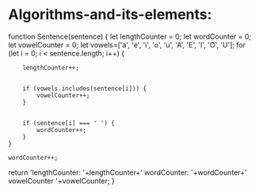 # Algorithms-and-its-elements:


function Sentence(sentence) {
    let lengthCounter = 0;
    let wordCounter = 0;
    let vowelCounter = 0;
    let vowels=['a', 'e', 'i', 'o', 'u', 'A', 'E', 'I', 'O', 'U'];
    for (let i = 0; i < sentence.length; i++) {
        
        lengthCounter++;

       
        if (vowels.includes(sentence[i])) {
            vowelCounter++;
        }
        
       
        if (sentence[i] === ' ') {
            wordCounter++;
        }
    }

    wordCounter++;

   return 'lengthCounter: '+lengthCounter+' wordCounter: '+wordCounter+' vowelCounter '+vowelCounter;
}

